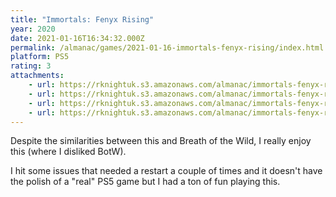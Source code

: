 ```yaml
---
title: "Immortals: Fenyx Rising"
year: 2020
date: 2021-01-16T16:34:32.000Z
permalink: /almanac/games/2021-01-16-immortals-fenyx-rising/index.html
platform: PS5
rating: 3
attachments: 
    - url: https://rknightuk.s3.amazonaws.com/almanac/immortals-fenyx-rising-2.jpg
    - url: https://rknightuk.s3.amazonaws.com/almanac/immortals-fenyx-rising-1.jpg
    - url: https://rknightuk.s3.amazonaws.com/almanac/immortals-fenyx-rising-4.jpg
    - url: https://rknightuk.s3.amazonaws.com/almanac/immortals-fenyx-rising-3.jpg
---
```


Despite the similarities between this and Breath of the Wild, I really enjoy this (where I disliked BotW).

I hit some issues that needed a restart a couple of times and it doesn't have the polish of a "real" PS5 game but I had a ton of fun playing this.
